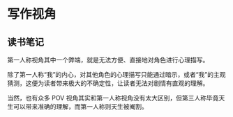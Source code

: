 # 写作视角  
## 读书笔记

第一人称视角其中一个弊端，就是无法方便、直接地对角色进行心理描写。  

除了第一人称“我”的内心，对其他角色的心理描写只能通过暗示，或者“我”的主观猜测，这便为读者带来极大的不确定性，让读者无法对剧情有直观的理解。  

当然，也有众多 POV 视角其实和第一人称视角没有太大区别，但第三人称毕竟天生可以带来准确的理解，而第一人称则天生被阉割。  
